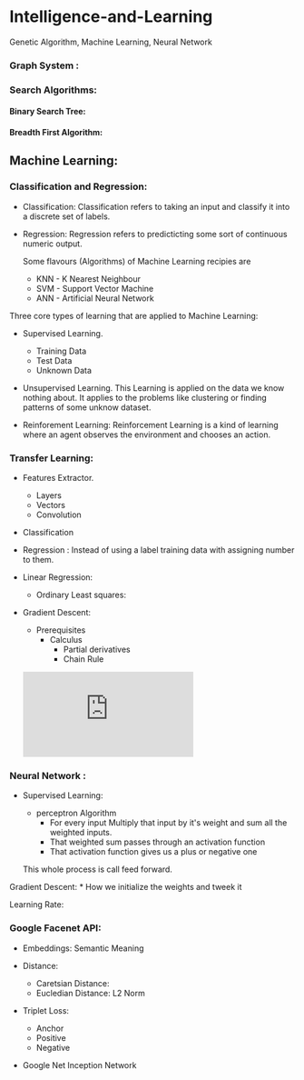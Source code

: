 # Intelligence-and-Learning
Genetic Algorithm, Machine Learning, Neural Network



### Graph System :
### Search Algorithms: 
  #### Binary Search Tree:
  #### Breadth First Algorithm:

## Machine Learning:

### Classification and Regression:

- Classification:
  Classification refers to taking an input and classify it into a discrete set of labels.
- Regression:
  Regression refers to predicticting some sort of continuous numeric output.
  
  Some flavours (Algorithms) of Machine Learning recipies are <br>
   * KNN - K Nearest Neighbour
   * SVM - Support Vector Machine
   * ANN - Artificial Neural Network
   
 Three core types of learning that are applied to Machine Learning:
   - Supervised Learning.
     * Training Data
     * Test Data
     * Unknown Data
    
   - Unsupervised Learning.
      This Learning is applied on the data we know nothing about. It applies to the problems like clustering or finding patterns of some unknow dataset.
   - Reinforement Learning:
        Reinforcement Learning is a kind of learning where an agent observes the environment and chooses an action. 
        
        
        
 


### Transfer Learning:
  - Features Extractor.
      * Layers
      * Vectors
      * Convolution
  - Classification
  
  - Regression : Instead of using a label training data with assigning number to them.
  
  - Linear Regression:
    * Ordinary Least squares:
    
  - Gradient Descent:
    * Prerequisites
      * Calculus
          * Partial derivatives
          * Chain Rule
    
    ![sigma](http://latex.codecogs.com/svg.latex?%5Csum_%7Bi%3D1%7D%5E%7B100%7Di)


### Neural Network :

- Supervised Learning:
  - perceptron Algorithm
    * For every input Multiply that input by it's weight and sum all the weighted inputs.
    * That weighted sum passes through an activation function
    * That activation function gives us a plus or negative one
   
   This whole process is call feed forward.
   
 Gradient Descent:
      * How we initialize the weights and tweek it
      
 Learning Rate:     
    
    
    
   ### Google Facenet API:
  
  - Embeddings: Semantic Meaning
  - Distance:
     * Caretsian Distance:
     * Eucledian Distance:
  L2 Norm   
  
  - Triplet Loss:
      * Anchor
      * Positive
      * Negative
      
 - Google Net Inception Network
 
    
    
    
    
    
    
    
    
    
    
    
    
    
    
    
    
    
    
    
    
    
    
    
    
